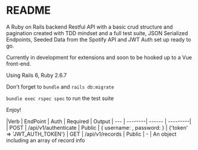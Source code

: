 # README
A Ruby on Rails backend Restful API with a basic crud structure and pagination created with TDD mindset and a full test suite, JSON Serialized Endpoints, Seeded Data from the Spotify API and JWT Auth set up ready to go.

Currently in development for extensions and soon to be hooked up to a Vue front-end.

Using Rails 6, Ruby 2.6.7 

Don't forget to `bundle` and `rails db:migrate` 

`bundle exec rspec spec` to run the test suite 

Enjoy! 



|Verb | EndPoint | Auth | Required | Output
| --- | --------| ------ | ---------|
| POST | /api/v1/authenticate | Public | { username: <string>, password: <string> } | 
        {'token' => 'JWT_AUTH_TOKEN'} 
| GET  | /api/v1/records | Public | - | An object including an array of record info